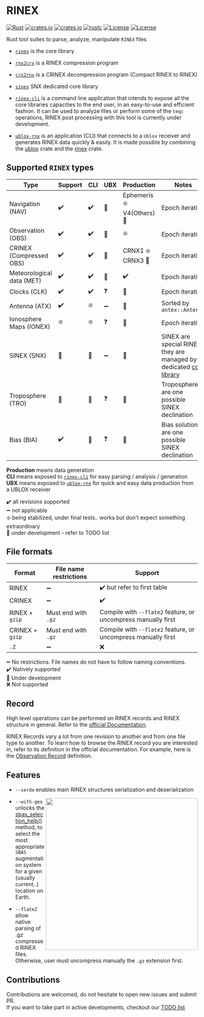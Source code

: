 RINEX 
=====

[![Rust](https://github.com/gwbres/rinex/actions/workflows/rust.yml/badge.svg)](https://github.com/gwbres/rinex/actions/workflows/rust.yml)
[![crates.io](https://docs.rs/rinex/badge.svg)](https://docs.rs/rinex/badge.svg)
[![crates.io](https://img.shields.io/crates/d/rinex.svg)](https://crates.io/crates/rinex)
[![rustc](https://img.shields.io/badge/rustc-1.61%2B-blue.svg)](https://img.shields.io/badge/rustc-1.61%2B-blue.svg)
[![License](https://img.shields.io/badge/license-Apache%202.0-blue?style=flat-square)](https://github.com/gwbres/rinex/blob/main/LICENSE-APACHE)
[![License](https://img.shields.io/badge/license-MIT-blue?style=flat-square)](https://github.com/gwbres/rinex/blob/main/LICENSE-MIT) 


Rust tool suites to parse, analyze, manipulate `RINEX` files

* [`rinex`](rinex/) is the core library 
* [`rnx2crx`](rnx2crx/) is a RINEX compression program 
* [`crx2rnx`](crx2rnx/) is a CRINEX decompression program (Compact RINEX to RINEX)
* [`sinex`](sinex/) SNX dedicated core library

* [`rinex-cli`](rinex-cli/) is a command line application that intends to expose
all the core libraries capacities to the end user, in an easy-to-use and efficient fashion.
It can be used to analyze files or perform some of the `teqc` operations, RINEX post processing
with this tool is currently under development.

* [`ublox-rnx`](ublox-rnx) is an application (CLI) that connects to a `Ublox`
receiver and generates RINEX data quickly & easily.
It is made possible by combining the [ublox](https://github.com/lkolbly/ublox) crate
and the [rinex](rinex/) crate.

## Supported `RINEX` types

| Type                       | Support           | CLI                 | UBX                  | Production        |          Notes          |
|----------------------------|-------------------|---------------------|----------------------|-------------------|-------------------------
| Navigation  (NAV)          | :heavy_check_mark:|  :heavy_check_mark: | :construction:       | Ephemeris :sparkle: V4(Others) :construction: | Epoch iteration |
| Observation (OBS)          | :heavy_check_mark:|  :heavy_check_mark: | :construction:       | :sparkle:  | Epoch iteration |
|  CRINEX  (Compressed OBS)  | :heavy_check_mark:|  :heavy_check_mark: | :construction:       | CRNX1 :sparkle:  CRNX3 :construction:    | Epoch iteration |
|  Meteorological data (MET) | :heavy_check_mark:| :heavy_check_mark:  | :construction:       |:heavy_check_mark: | Epoch iteration |  
|  Clocks (CLK)              | :heavy_check_mark:|  :heavy_check_mark: | :question:           |:construction: | Epoch iteration |
|  Antenna (ATX)             | :heavy_check_mark:| :sparkle:           | :heavy_minus_sign:   |:construction: | Sorted by `antex::Antenna` |
|  Ionosphere Maps  (IONEX)  | :sparkle:         |  :sparkle:          | :question:           |:construction: | Epoch iteration |
|  SINEX  (SNX)              | :construction:    |  :construction:     | :heavy_minus_sign:   |:construction: | SINEX are special RINEX, they are managed by a dedicated [core library](sinex/)  |
|  Troposphere  (TRO)        | :construction:    |  :construction:     | :question:           |:construction: | Troposphere are one possible SINEX declination |
|  Bias  (BIA)               | :heavy_check_mark: |  :construction:    | :question:           |:construction: | Bias solutions are one possible SINEX declination |

**Production** means data generation      
**CLI** means exposed to [`rinex-cli`](rinex-cli/) for easy parsing / analysis / generation  
**UBX** means exposed to [`ublox-rnx`](ublox-rnx/) for quick and easy data production from a UBLOX receiver  

:heavy_check_mark: all revisions supported   
:heavy_minus_sign: not applicable   
:sparkle: being stabilized, under final tests.. works but don't expect something extraordinary   
:construction: under development - refer to TODO list

## File formats

| Format   | File name restrictions  |    Support          |
|----------|-------------------------|---------------------|
| RINEX    | :heavy_minus_sign: | :heavy_check_mark: but refer to first table |
| CRINEX   | :heavy_minus_sign: | :heavy_check_mark:  | 
| RINEX + `gzip`   | Must end with `.gz` | Compile with `--flate2` feature, or uncompress manually first |
| CRINEX + `gzip` | Must end with `.gz` | Compile with `--flate2` feature, or uncompress manually first |
| `.Z` | :heavy_minus_sign:  | :x: |

:heavy_minus_sign: No restrictions. File names do not have to follow naming conventions.  
:heavy_check_mark: Natively supported   
:construction: Under development  
:x: Not supported

## Record

High level operations can be performed on RINEX records and
RINEX structure in general.
Refer to the [official Documentation](https://docs.rs/rinex/0.6.0/rinex/struct.Rinex.html).

RINEX Records vary a lot from one revision to another
and from one file type to another.
To learn how to browse the RINEX record you are interested in,
refer to its definition in the official documentation.
For example, here is the 
[Observation Record](https://docs.rs/rinex/0.6.4/rinex/observation/record/type.Record.html) definition.

## Features

* `--serde` enables main RINEX structures serialization and deserialization 

<img align="right" width="400" src="https://upload.wikimedia.org/wikipedia/commons/4/46/SBAS_Service_Areas.png">

* `--with-geo`   
unlocks the 
[sbas_selection_help()](https://docs.rs/rinex/0.7.0/rinex/struct.Rinex.html) method,
to select the most appropriate `SBAS` augmentation system for
a given (usually current..) location on Earth.

* `--flate2`  
allow native parsing of .gz compressed RINEX files. Otherwise, user must uncompress manually the `.gz` extension first.

## Contributions

Contributions are welcomed, do not hesitate to open new issues
and submit PR.  
If you want to take part in active developments, checkout our [TODO list](TODO.md)
